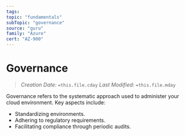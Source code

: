 ```yaml
---
tags:
topic: "fundamentals"
subTopic: "governance"
source: "guru"
family: "Azure"
cert: "AZ-900"
---
```

#  Governance

> _Creation Date:_ `=this.file.cday` _Last Modified:_ `=this.file.mday`

Governance refers to the systematic approach used to administer your cloud environment. Key aspects include:

- Standardizing environments.
- Adhering to regulatory requirements.
- Facilitating compliance through periodic audits.